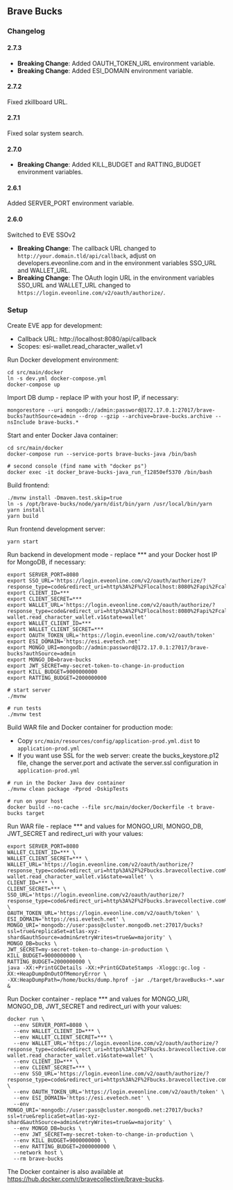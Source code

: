 ## Brave Bucks

### Changelog

#### 2.7.3

- **Breaking Change**: Added OAUTH_TOKEN_URL environment variable.
- **Breaking Change**: Added ESI_DOMAIN environment variable.

#### 2.7.2

Fixed zkillboard URL.

#### 2.7.1

Fixed solar system search.

#### 2.7.0

- **Breaking Change**: Added KILL_BUDGET and RATTING_BUDGET environment variables.

#### 2.6.1

Added SERVER_PORT environment variable.

#### 2.6.0

Switched to EVE SSOv2

- **Breaking Change**: The callback URL changed to `http://your.domain.tld/api/callback`, adjust on
  developers.eveonline.com and in the environment variables SSO_URL and WALLET_URL.
- **Breaking Change**: The OAuth login URL in the environment variables SSO_URL and WALLET_URL changed to
  `https://login.eveonline.com/v2/oauth/authorize/`.

### Setup

Create EVE app for development:
- Callback URL: http://localhost:8080/api/callback
- Scopes: esi-wallet.read_character_wallet.v1

Run Docker development environment:
```shell
cd src/main/docker
ln -s dev.yml docker-compose.yml
docker-compose up
```

Import DB dump - replace IP with your host IP, if necessary:
```shell
mongorestore --uri mongodb://admin:password@172.17.0.1:27017/brave-bucks?authSource=admin --drop --gzip --archive=brave-bucks.archive --nsInclude brave-bucks.*
```

Start and enter Docker Java container:
```shell
cd src/main/docker
docker-compose run --service-ports brave-bucks-java /bin/bash

# second console (find name with "docker ps")
docker exec -it docker_brave-bucks-java_run_f12850ef5370 /bin/bash
```

Build frontend:
```shell
./mvnw install -Dmaven.test.skip=true
ln -s /opt/brave-bucks/node/yarn/dist/bin/yarn /usr/local/bin/yarn
yarn install
yarn build
```

Run frontend development server:
```shell
yarn start
```

Run backend in development mode - replace *** and your Docker host IP for MongoDB, if necessary:
```shell
export SERVER_PORT=8080
export SSO_URL='https://login.eveonline.com/v2/oauth/authorize/?response_type=code&redirect_uri=http%3A%2F%2Flocalhost:8080%2Fapi%2Fcallback&client_id=***&scope=&state=uniquestate123'
export CLIENT_ID=***
export CLIENT_SECRET=***
export WALLET_URL='https://login.eveonline.com/v2/oauth/authorize/?response_type=code&redirect_uri=http%3A%2F%2Flocalhost:8080%2Fapi%2Fcallback&client_id=***&scope=esi-wallet.read_character_wallet.v1&state=wallet'
export WALLET_CLIENT_ID=***
export WALLET_CLIENT_SECRET=***
export OAUTH_TOKEN_URL='https://login.eveonline.com/v2/oauth/token'
export ESI_DOMAIN='https://esi.evetech.net'
export MONGO_URI=mongodb://admin:password@172.17.0.1:27017/brave-bucks?authSource=admin
export MONGO_DB=brave-bucks
export JWT_SECRET=my-secret-token-to-change-in-production
export KILL_BUDGET=9000000000
export RATTING_BUDGET=2000000000

# start server
./mvnw

# run tests
./mvnw test
```

Build WAR file and Docker container for production mode:
- Copy `src/main/resources/config/application-prod.yml.dist` to `application-prod.yml`
- If you want use SSL for the web server: create the bucks_keystore.p12 file, change the server.port and activate 
  the server.ssl configuration in `application-prod.yml`
```shell
# run in the Docker Java dev container
./mvnw clean package -Pprod -DskipTests

# run on your host
docker build --no-cache --file src/main/docker/Dockerfile -t brave-bucks target
```

Run WAR file - replace *** and values for MONGO_URI, MONGO_DB, JWT_SECRET and redirect_uri with your values:
```shell
export SERVER_PORT=8080
WALLET_CLIENT_ID=*** \
WALLET_CLIENT_SECRET=*** \
WALLET_URL='https://login.eveonline.com/v2/oauth/authorize/?response_type=code&redirect_uri=http%3A%2F%2Fbucks.bravecollective.com%2Fapi%2Fcallback&client_id=***&scope=esi-wallet.read_character_wallet.v1&state=wallet' \
CLIENT_ID=*** \
CLIENT_SECRET=*** \
SSO_URL='https://login.eveonline.com/v2/oauth/authorize/?response_type=code&redirect_uri=http%3A%2F%2Fbucks.bravecollective.com%2Fapi%2Fcallback&client_id=***&scope=&state=uniquestate123' \
OAUTH_TOKEN_URL='https://login.eveonline.com/v2/oauth/token' \
ESI_DOMAIN='https://esi.evetech.net' \
MONGO_URI='mongodb://user:pass@cluster.mongodb.net:27017/bucks?ssl=true&replicaSet=atlas-xyz-shard&authSource=admin&retryWrites=true&w=majority' \
MONGO_DB=bucks \
JWT_SECRET=my-secret-token-to-change-in-production \
KILL_BUDGET=9000000000 \
RATTING_BUDGET=2000000000 \
java -XX:+PrintGCDetails -XX:+PrintGCDateStamps -Xloggc:gc.log -XX:+HeapDumpOnOutOfMemoryError \
-XX:HeapDumpPath=/home/bucks/dump.hprof -jar ./target/braveBucks-*.war &
```

Run Docker container - replace *** and values for MONGO_URI, MONGO_DB, JWT_SECRET and redirect_uri with your values:
```shell
docker run \
  --env SERVER_PORT=8080 \
  --env WALLET_CLIENT_ID=*** \
  --env WALLET_CLIENT_SECRET=*** \
  --env WALLET_URL='https://login.eveonline.com/v2/oauth/authorize/?response_type=code&redirect_uri=https%3A%2F%2Fbucks.bravecollective.com%2Fapi%2Fcallback&client_id=***&scope=esi-wallet.read_character_wallet.v1&state=wallet' \
  --env CLIENT_ID=*** \
  --env CLIENT_SECRET=*** \
  --env SSO_URL='https://login.eveonline.com/v2/oauth/authorize/?response_type=code&redirect_uri=https%3A%2F%2Fbucks.bravecollective.com%2Fapi%2Fcallback&client_id=***&scope=&state=uniquestate123' \
  --env OAUTH_TOKEN_URL='https://login.eveonline.com/v2/oauth/token' \
  --env ESI_DOMAIN='https://esi.evetech.net' \
  --env MONGO_URI='mongodb://user:pass@cluster.mongodb.net:27017/bucks?ssl=true&replicaSet=atlas-xyz-shard&authSource=admin&retryWrites=true&w=majority' \
  --env MONGO_DB=bucks \
  --env JWT_SECRET=my-secret-token-to-change-in-production \
  --env KILL_BUDGET=9000000000 \
  --env RATTING_BUDGET=2000000000 \
  --network host \
  --rm brave-bucks
```

The Docker container is also available at https://hub.docker.com/r/bravecollective/brave-bucks.
